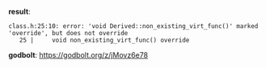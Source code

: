 **result**:
```
class.h:25:10: error: 'void Derived::non_existing_virt_func()' marked 'override', but does not override
   25 |     void non_existing_virt_func() override
```
**godbolt**: https://godbolt.org/z/jMovz6e78
